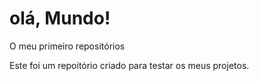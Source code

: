 # olá, Mundo!
 O meu primeiro repositórios

 Este foi um repoitório criado para testar os meus projetos.
